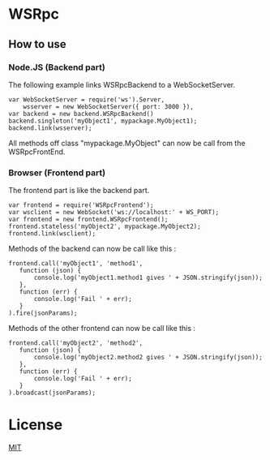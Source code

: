 # WSRpc

## How to use
   
### Node.JS (Backend part)   
   
The following example links WSRpcBackend to a WebSocketServer. 
   
    var WebSocketServer = require('ws').Server,
        wsserver = new WebSocketServer({ port: 3000 }),
    var backend = new backend.WSRpcBackend()
    backend.singleton('myObject1', mypackage.MyObject1);
    backend.link(wsserver);
    
All methods off class "mypackage.MyObject" can now be call from the WSRpcFrontEnd.    
  
### Browser (Frontend part)

The frontend part is like the backend part.   
   
    var frontend = require('WSRpcFrontend');
    var wsclient = new WebSocket('ws://localhost:' + WS_PORT);
    var frontend = new frontend.WSRpcFrontend();
    frontend.stateless('myObject2', mypackage.MyObject2);
    frontend.link(wsclient);

Methods of the backend can now be call like this :

    frontend.call('myObject1', 'method1',
       function (json) {
           console.log('myObject1.method1 gives ' + JSON.stringify(json));
       },
       function (err) {
           console.log('Fail ' + err);
       }
    ).fire(jsonParams); 

Methods of the other frontend can now be call like this :

    frontend.call('myObject2', 'method2',
       function (json) {
           console.log('myObject2.method2 gives ' + JSON.stringify(json));
       },
       function (err) {
           console.log('Fail ' + err);
       }
    ).broadcast(jsonParams);   
   
# License

[MIT](https://github.com/lionelg3/WSRpc/blob/master/LICENSE)